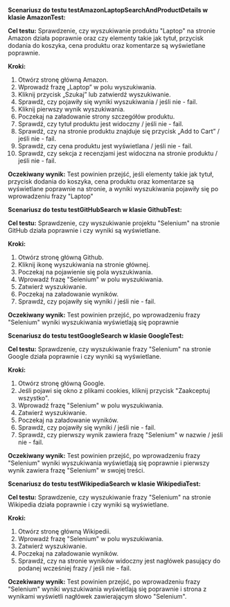 **Scenariusz do testu testAmazonLaptopSearchAndProductDetails w klasie AmazonTest:**

**Cel testu:**
Sprawdzenie, czy wyszukiwanie produktu "Laptop" na stronie Amazon działa poprawnie oraz czy elementy takie jak tytuł, przycisk dodania do koszyka, cena produktu oraz komentarze są wyświetlane poprawnie.

**Kroki:**
1. Otwórz stronę główną Amazon.
2. Wprowadź frazę „Laptop” w polu wyszukiwania.
3. Kliknij przycisk „Szukaj” lub zatwierdź wyszukiwanie.
4. Sprawdź, czy pojawiły się wyniki wyszukiwania / jeśli nie - fail.
5. Kliknij pierwszy wynik wyszukiwania. 
6. Poczekaj na załadowanie strony szczegółów produktu.
7. Sprawdź, czy tytuł produktu jest widoczny / jeśli nie - fail.
8. Sprawdź, czy na stronie produktu znajduje się przycisk „Add to Cart” / jeśli nie - fail.
9. Sprawdź, czy cena produktu jest wyświetlana / jeśli nie - fail.
10. Sprawdź, czy sekcja z recenzjami jest widoczna na stronie produktu / jeśli nie - fail.

**Oczekiwany wynik:**
Test powinien przejść, jeśli elementy takie jak tytuł, przycisk dodania do koszyka, cena produktu oraz komentarze są wyświetlane poprawnie na stronie, a wyniki wyszukiwania pojawiły się po wprowadzeniu frazy "Laptop"


**Scenariusz do testu testGitHubSearch w klasie GithubTest:**

**Cel testu:**
Sprawdzenie, czy wyszukiwanie projektu "Selenium" na stronie GitHub działa poprawnie i czy wyniki są wyświetlane.

**Kroki:**
1. Otwórz stronę główną Github.
2. Kliknij ikonę wyszukiwania na stronie głównej.
3. Poczekaj na pojawienie się pola wyszukiwania.
4. Wprowadź frazę "Selenium" w polu wyszukiwania.
5. Zatwierź wyszukiwanie. 
6. Poczekaj na załadowanie wyników.
7. Sprawdź, czy pojawiły się wyniki / jeśli nie - fail.

**Oczekiwany wynik:**
Test powinien przejść, po wprowadzeniu frazy "Selenium" wyniki wyszukiwania wyświetlają się poprawnie


**Scenariusz do testu testGoogleSearch w klasie GoogleTest:**

**Cel testu:**
Sprawdzenie, czy wyszukiwanie frazy "Selenium" na stronie Google działa poprawnie i czy wyniki są wyświetlane.

**Kroki:**
1. Otwórz stronę główną Google.
2. Jeśli pojawi się okno z plikami cookies, kliknij przycisk "Zaakceptuj wszystko".
3. Wprowadź frazę "Selenium" w polu wyszukiwania.
5. Zatwierź wyszukiwanie. 
6. Poczekaj na załadowanie wyników.
7. Sprawdź, czy pojawiły się wyniki / jeśli nie - fail.
8. Sprawdź, czy pierwszy wynik zawiera frazę "Selenium" w nazwie / jeśli nie - fail.

**Oczekiwany wynik:**
Test powinien przejść, po wprowadzeniu frazy "Selenium" wyniki wyszukiwania wyświetlają się poprawnie i pierwszy wynik zawiera frazę "Selenium" w swojej treści.


**Scenariusz do testu testWikipediaSearch w klasie WikipediaTest:**

**Cel testu:**
Sprawdzenie, czy wyszukiwanie frazy "Selenium" na stronie Wikipedia działa poprawnie i czy wyniki są wyświetlane.

**Kroki:**
1. Otwórz stronę główną Wikipedii.
2. Wprowadź frazę "Selenium" w polu wyszukiwania.
5. Zatwierź wyszukiwanie. 
6. Poczekaj na załadowanie wyników.
7. Sprawdź, czy na stronie wyników widoczny jest nagłówek pasujący do podanej wcześniej frazy / jeśli nie - fail.

**Oczekiwany wynik:**
Test powinien przejść, po wprowadzeniu frazy "Selenium" wyniki wyszukiwania wyświetlają się poprawnie i strona z wynikami wyświetli nagłówek zawierającym słowo "Selenium".
